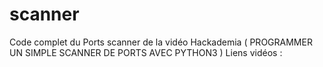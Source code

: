 # scanner
Code complet du Ports scanner de la vidéo Hackademia
( PROGRAMMER UN SIMPLE SCANNER DE PORTS AVEC PYTHON3 )
Liens vidéos : 
